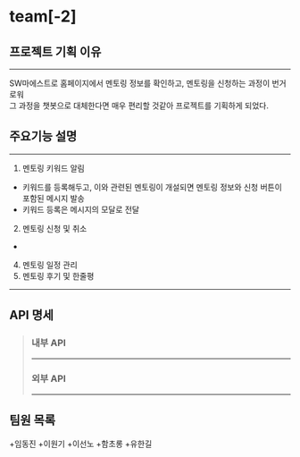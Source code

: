 # team[-2]

## 프로젝트 기획 이유
------------
SW마에스트로 홈페이지에서 멘토링 정보를 확인하고, 멘토링을 신청하는 과정이 번거로워   
그 과정을 챗봇으로 대체한다면 매우 편리할 것같아 프로젝트를 기획하게 되었다. 





## 주요기능 설명
------------
1) 멘토링 키워드 알림
  + 키워드를 등록해두고, 이와 관련된 멘토링이 개설되면 멘토링 정보와 신청 버튼이 포함된 메시지 발송
  + 키워드 등록은 메시지의 모달로 전달
2) 멘토링 신청 및 취소
  +
4) 멘토링 일정 관리
5) 멘토링 후기 및 한줄평

------------

## API 명세
>
>
>### 내부 API
>------------
>
>
>
>### 외부 API
>------------

## 팀원 목록
+임동진
+이원기
+이선노
+함초롱
+유한길
